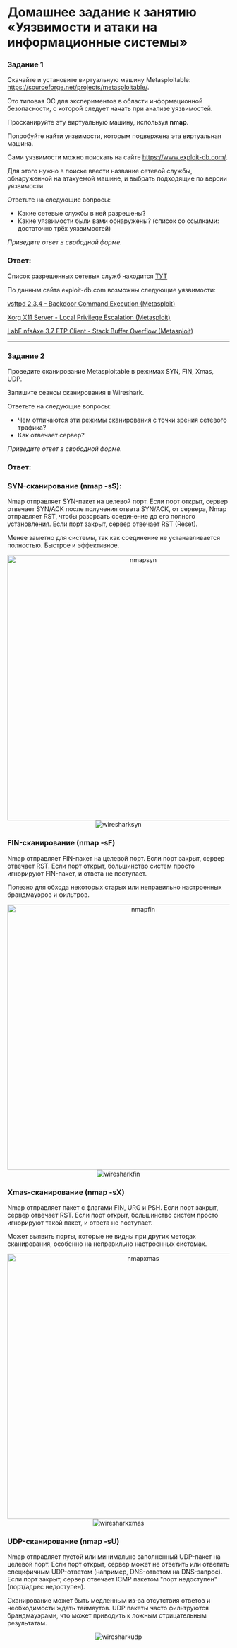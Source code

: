 # Домашнее задание к занятию «Уязвимости и атаки на информационные системы»

### Задание 1

Скачайте и установите виртуальную машину Metasploitable: https://sourceforge.net/projects/metasploitable/.

Это типовая ОС для экспериментов в области информационной безопасности, с которой следует начать при анализе уязвимостей.

Просканируйте эту виртуальную машину, используя **nmap**.

Попробуйте найти уязвимости, которым подвержена эта виртуальная машина.

Сами уязвимости можно поискать на сайте https://www.exploit-db.com/.

Для этого нужно в поиске ввести название сетевой службы, обнаруженной на атакуемой машине, и выбрать подходящие по версии уязвимости.

Ответьте на следующие вопросы:

- Какие сетевые службы в ней разрешены?
- Какие уязвимости были вами обнаружены? (список со ссылками: достаточно трёх уязвимостей)
  
*Приведите ответ в свободной форме.*  

### Ответ:

Список разрешенных сетевых служб находится [ТУТ](/fops_15/16.%20IB/16.1%20Vulnerabilities%20&%20Attacks/nmap.result)

По данным сайта exploit-db.com возможны следующие уязвимости:

[vsftpd 2.3.4 - Backdoor Command Execution (Metasploit)](https://www.exploit-db.com/exploits/17491)

[Xorg X11 Server - Local Privilege Escalation (Metasploit)](https://www.exploit-db.com/exploits/47701)

[LabF nfsAxe 3.7 FTP Client - Stack Buffer Overflow (Metasploit)](https://www.exploit-db.com/exploits/43518)

---
### Задание 2

Проведите сканирование Metasploitable в режимах SYN, FIN, Xmas, UDP.

Запишите сеансы сканирования в Wireshark.

Ответьте на следующие вопросы:

- Чем отличаются эти режимы сканирования с точки зрения сетевого трафика?
- Как отвечает сервер?

*Приведите ответ в свободной форме.*

### Ответ:

### SYN-сканирование (nmap -sS):
Nmap отправляет SYN-пакет на целевой порт.
Если порт открыт, сервер отвечает SYN/ACK после получения ответа SYN/ACK, от сервера, Nmap отправляет RST, чтобы разорвать соединение до его полного установления. Если порт закрыт, сервер отвечает RST (Reset).

Менее заметно для системы, так как соединение не устанавливается полностью. Быстрое и эффективное.

<p align="center">
  <img src="../screenshots/nmap%20SYN.png" alt="nmapsyn" width="600">
  <br>
  <img src="../screenshots/wireshark%20SYN.png" alt="wiresharksyn">
</p>

### FIN-сканирование (nmap -sF)
Nmap отправляет FIN-пакет на целевой порт. Если порт закрыт, сервер отвечает RST.
Если порт открыт, большинство систем просто игнорируют FIN-пакет, и ответа не поступает.

Полезно для обхода некоторых старых или неправильно настроенных брандмауэров и фильтров.

<p align="center">
  <img src="../screenshots/nmap%20FIN.png" alt="nmapfin" width="600">
  <br>
  <img src="../screenshots/wireshark%20FIN.png" alt="wiresharkfin">
</p>

### Xmas-сканирование (nmap -sX)
Nmap отправляет пакет с флагами FIN, URG и PSH. Если порт закрыт, сервер отвечает RST.
Если порт открыт, большинство систем просто игнорируют такой пакет, и ответа не поступает.

Может выявить порты, которые не видны при других методах сканирования, особенно на неправильно настроенных системах.

<p align="center">
  <img src="../screenshots/nmap%20Xmas.png" alt="nmapxmas" width="600">
  <br>
  <img src="../screenshots/wireshark%20Xmas.png" alt="wiresharkxmas">
</p>

### UDP-сканирование (nmap -sU)
Nmap отправляет пустой или минимально заполненный UDP-пакет на целевой порт. Если порт открыт, сервер может не ответить или ответить специфичным UDP-ответом (например, DNS-ответом на DNS-запрос). Если порт закрыт, сервер отвечает ICMP пакетом "порт недоступен" (порт/адрес недоступен).

Сканирование может быть медленным из-за отсутствия ответов и необходимости ждать таймаутов.
UDP пакеты часто фильтруются брандмауэрами, что может приводить к ложным отрицательным результатам.

<p align="center">
  <img src="../screenshots/wireshark%20UDP.png" alt="wiresharkudp">
</p>